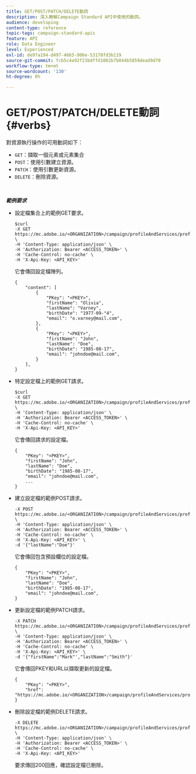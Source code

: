 ```yaml
---
title: GET/POST/PATCH/DELETE動詞
description: 深入瞭解Campaign Standard API中使用的動詞。
audience: developing
content-type: reference
topic-tags: campaign-standard-apis
feature: API
role: Data Engineer
level: Experienced
exl-id: de97a194-d497-4665-906e-53178fd3b119
source-git-commit: fcb5c4a92f23bdffd1082b7b044b5859dead9d70
workflow-type: tm+mt
source-wordcount: '130'
ht-degree: 0%

---
```


# GET/POST/PATCH/DELETE動詞 {#verbs}

對資源執行操作的可用動詞如下：

* `GET`：擷取一個元素或元素集合
* `POST`：使用引數建立資源。
* `PATCH`：使用引數更新資源。
* `DELETE`：刪除資源。

<!-- ajouter codes retour -->

<br/>

***範例要求***

* 設定檔集合上的範例GET要求。


  ```
  $curl  
  -X GET https://mc.adobe.io/<ORGANIZATION>/campaign/profileAndServices/profile \
  -H 'Content-Type: application/json' \
  -H 'Authorization: Bearer <ACCESS_TOKEN>' \
  -H 'Cache-Control: no-cache' \
  -H 'X-Api-Key: <API_KEY>'
  ```

  它會傳回設定檔陣列。


  ```
  {
      "content": [
          {
              "PKey": "<PKEY>",
              "firstName": "Olivia",
              "lastName": "Varney",
              "birthDate": "1977-09-°4",
              "email": "o.varney@mail.com",
          },
          {
              "PKey": "<PKEY>",
              "firstName": "John",
              "lastName": "Doe",
              "birthDate": "1985-08-17",
              "email": "johndoe@mail.com",
          }
      ],
  }
  ```

* 特定設定檔上的範例GET請求。


  ```
  $curl  
  -X GET https://mc.adobe.io/<ORGANIZATION>/campaign/profileAndServices/profile/<PKEY> \
  -H 'Content-Type: application/json' \
  -H 'Authorization: Bearer <ACCESS_TOKEN>' \
  -H 'Cache-Control: no-cache' \
  -H 'X-Api-Key: <API_KEY>'
  ```

  它會傳回請求的設定檔。


  ```
  {
      "PKey": "<PKEY>",
      "firstName": "John",
      "lastName": "Doe",
      "birthDate": "1985-08-17",
      "email": "johndoe@mail.com",
      ...
  }
  ```

* 建立設定檔的範例POST請求。


  ```
  -X POST https://mc.adobe.io/<ORGANIZATION>/campaign/profileAndServices/profile \
  -H 'Content-Type: application/json' \
  -H 'Authorization: Bearer <ACCESS_TOKEN>' \
  -H 'Cache-Control: no-cache' \
  -H 'X-Api-Key: <API_KEY>' \
  -d '{"lastName":"Doe"}'
  ```

  它會傳回包含預設欄位的設定檔。

  ```
  {
      "PKey": "<PKEY>",
      "firstName": "John",
      "lastName": "Doe",
      "birthDate": "1985-08-17",
      "email": "johndoe@mail.com",
  }
  ```

* 更新設定檔的範例PATCH請求。

  ```
  -X PATCH https://mc.adobe.io/<ORGANIZATION>/campaign/profileAndServices/profile/<PKEY> \
  -H 'Content-Type: application/json' \
  -H 'Authorization: Bearer <ACCESS_TOKEN>' \
  -H 'Cache-Control: no-cache' \
  -H 'X-Api-Key: <API_KEY>' \
  -d '{"firstName":"Mark"',"lastName":"Smith"}'
  ```

  它會傳回PKEY和URL以擷取更新的設定檔。

  ```
  {
      "PKey": "<PKEY>",
      "href": "https://mc.adobe.io/<ORGANIZATION>/campaign/profileAndServices/profile/<PKEY>"
  }
  ```

* 刪除設定檔的範例DELETE請求。

  ```
  -X DELETE https://mc.adobe.io/<ORGANIZATION>/campaign/profileAndServices/profile/<PKEY> \
  -H 'Content-Type: application/json' \
  -H 'Authorization: Bearer <ACCESS_TOKEN>' \
  -H 'Cache-Control: no-cache' \
  -H 'X-Api-Key: <API_KEY>'
  ```

  要求傳回200回應，確認設定檔已刪除。
